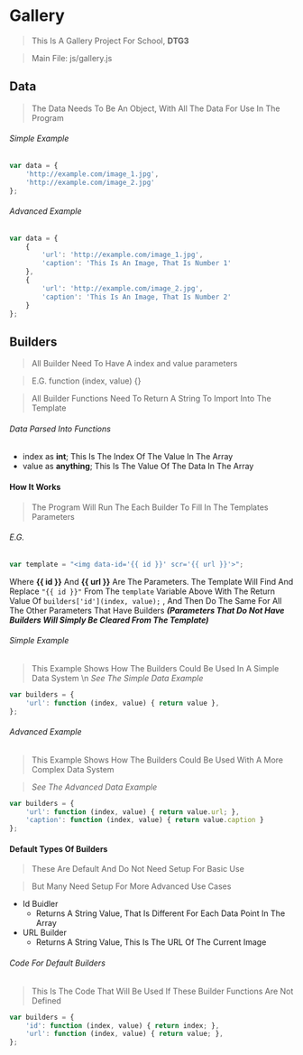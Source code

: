 # Gallery
> This Is A Gallery Project For School, **DTG3**

> Main File: js/gallery.js

## Data
> The Data Needs To Be An Object, With All The Data For Use In The Program

###### Simple Example
```javascript
var data = {
    'http://example.com/image_1.jpg',
    'http://example.com/image_2.jpg'
};
```

###### Advanced Example
```javascript
var data = {
    {
        'url': 'http://example.com/image_1.jpg',
        'caption': 'This Is An Image, That Is Number 1'
    },
    {
        'url': 'http://example.com/image_2.jpg',
        'caption': 'This Is An Image, That Is Number 2'
    }
};
```

## Builders
> All Builder Need To Have A index and value parameters

> E.G. function (index, value) {}

> All Builder Functions Need To Return A String To Import Into The Template

###### Data Parsed Into Functions

 * index as **int**;        This Is The Index Of The Value In The Array
 * value as **anything**;   This Is The Value Of The Data In The Array

#### How It Works

> The Program Will Run The Each Builder
> To Fill In The Templates Parameters

###### E.G.
```javascript
var template = "<img data-id='{{ id }}' scr='{{ url }}'>";
```
Where **{{ id }}** And **{{ url }}** Are The Parameters.
The Template Will Find And Replace `"{{ id }}"` From The `template` Variable Above
With The Return Value Of `builders['id'](index, value);` , And Then Do The Same For All The Other Parameters That Have Builders
***(Parameters That Do Not Have Builders Will Simply Be Cleared From The Template)***

###### Simple Example
> This Example Shows How The Builders Could Be Used In A Simple Data System \n
> *See The Simple Data Example*

```javascript
var builders = {
    'url': function (index, value) { return value },
};
```

###### Advanced Example
> This Example Shows How The Builders Could Be Used With A More Complex Data System

> *See The Advanced Data Example*

```javascript
var builders = {
    'url': function (index, value) { return value.url; },
    'caption': function (index, value) { return value.caption }
};
```

#### Default Types Of Builders
> These Are Default And Do Not Need Setup For Basic Use

> But Many Need Setup For More Advanced Use Cases

* Id Buidler  
    * Returns A String Value, That Is Different For Each Data Point In The Array
* URL Builder
    * Returns A String Value, This Is The URL Of The Current Image

###### Code For Default Builders
> This Is The Code That Will Be Used If These Builder Functions Are Not Defined

```javascript
var builders = {
    'id': function (index, value) { return index; },
    'url': function (index, value) { return value; },
};
```
